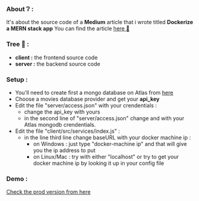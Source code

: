 ### About :grey_question: : 
It's about the source code of a **Medium** article that i wrote titled **Dockerize a MERN stack app**
You can find the article [here :page_with_curl:](https://baillahiamine.medium.com/)

### Tree :evergreen_tree: : 
- **client :** the frontend source code
- **server :** the backend source code

### Setup : 
- You'll need to create first a mongo database on Atlas from [here](https://account.mongodb.com/)  
- Choose a movies database provider and get your **api_key**
- Edit the file "server/access.json" with your crendentials :
  - change the api_key with yours
  - in the second line of "server/access.json" change <login> and <password> with your Atlas mongodb crendentials.
- Edit the file "client/src/services/index.js" :
  - in the line third line change baseURL with your docker machine ip :
    - on Windows : just type "docker-machine ip" and that will give you the ip address to put
    - on Linux/Mac : try with either "localhost" or try to get your docker machine ip by looking it up in your config file

### Demo :
[Check the prod version from here]()